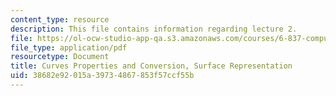 ```yaml
---
content_type: resource
description: This file contains information regarding lecture 2.
file: https://ol-ocw-studio-app-qa.s3.amazonaws.com/courses/6-837-computer-graphics-fall-2012/38682e92015a39734867853f57ccf55b_MIT6_837F12_Lec02.pdf
file_type: application/pdf
resourcetype: Document
title: Curves Properties and Conversion, Surface Representation
uid: 38682e92-015a-3973-4867-853f57ccf55b
---
```

